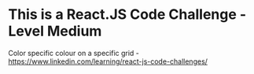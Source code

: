 # This is a React.JS Code Challenge - Level Medium

Color specific colour on a specific grid - https://www.linkedin.com/learning/react-js-code-challenges/